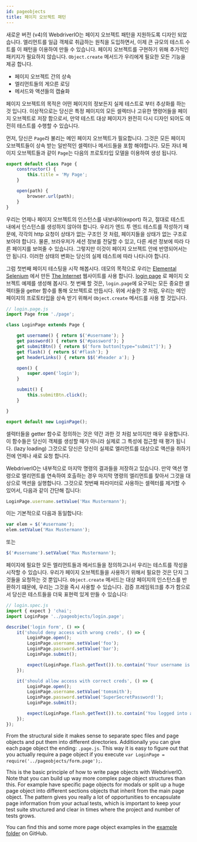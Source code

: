 ```yaml
---
id: pageobjects
title: 페이지 오브젝트 패턴
---
```


새로운 버전 (v4)의 WebdriverIO는 페이지 오브젝트 패턴을 지원하도록 디자인 되었습니다. 엘리먼트를 일급 객체로 취급하는 원칙을 도입하면서, 이제 큰 규모의 테스트 수트를 이 패턴을 이용하여 만들 수 있습니다. 페이지 오브젝트를 구현하기 위해 추가적인 패키지가 필요하지 않습니다. `Object.create` 메서드가 우리에게 필요한 모든 기능을 제공 합니다.

- 페이지 오브젝트 간의 상속
- 엘리먼트들의 게으른 로딩
- 메서드와 액션들의 캡슐화

페이지 오브젝트의 목적은 어떤 페이지의 정보든지 실제 테스트로 부터 추상화를 하는 것 입니다. 이상적으로는 당신은 특정 페이지의 모든 셀렉터나 고유한 명령어들을 페이지 오브젝트로 저장 함으로서, 만약 테스트 대상 페이지가 완전히 다시 디자인 되어도 여전히 테스트를 수행할 수 있습니다.

먼저, 당신은 `Page`라 불리는 메인 페이지 오브젝트가 필요합니다. 그것은 모든 페이지 오브젝트들이 상속 받는 일반적인 셀렉터나 메서드들을 포함 해야합니다. 모든 자녀 페이지 오브젝트들과 같이 `Page`는 다음의 프로토타입 모델을 이용하여 생성 됩니다.

```js
export default class Page {
    constructor() {
        this.title = 'My Page';
    }

    open(path) {
        browser.url(path);
    }
}
```

우리는 언제나 페이지 오브젝트의 인스턴스를 내보내야(export) 하고, 절대로 테스트 내에서 인스턴스를 생성하지 않아야 합니다. 우리가 엔드 투 엔드 테스트를 작성하기 때문에, 각각의 http 요청이 상태가 없는 구조인 것 처럼, 페이지들을 상태가 없는 구조로 보아야 합니다. 물론, 브라우저가 세션 정보를 전달할 수 있고, 다른 세션 정보에 따라 다른 페이지를 보여줄 수 있습니다. 그렇지만 이것이 페이지 오브젝트 안에 반영되어서는 안 됩니다. 이러한 상태의 변화는 당신의 실제 테스트에 따라 나타나야 합니다.

그럼 첫번째 페이지 테스팅을 시작 해봅시다. 데모의 목적으로 우리는 [Elemental Selenium](http://elementalselenium.com/) 에서 만든 [The Internet](http://the-internet.herokuapp.com) 웹사이트를 사용 합니다. [login page](http://the-internet.herokuapp.com/login) 로 페이지 오브젝트 예제를 생성해 봅시다. 첫 번째 할 것은, `login.page`에 요구되는 모든 중요한 셀렉터들을 getter 함수를 통해 오브젝트로 만듭시다. 위에 서술한 것 처럼, 우리는 메인 페이지의 프로토타입을 상속 받기 위해서 `Object.create` 메서드를 사용 할 것입니다.

```js
// login.page.js
import Page from './page';

class LoginPage extends Page {

    get username() { return $('#username'); }
    get password() { return $('#password'); }
    get submitBtn() { return $('form button[type="submit"]'); }
    get flash() { return $('#flash'); }
    get headerLinks() { return $$('#header a'); }

    open() {
        super.open('login');
    }

    submit() {
        this.submitBtn.click();
    }

}

export default new LoginPage();
```

셀럭터들을 getter 함수로 정의하는 것은 약간 과한 것 처럼 보이지만 매우 유용합니다. 이 함수들은 당신이 객체를 생성할 때가 아니라 실제로 그 특성에 접근할 때 평가 됩니다. (lazy loading) 그것으로 당신은 당신이 실제로 엘리먼트를 대상으로 액션을 취하기 전에 언제나 새로 요청 합니다.

WebdriverIO는 내부적으로 마지막 명령의 결과들을 저장하고 있습니다. 만약 액션 명령으로 엘리먼트를 연속하여 호출하는 경우 마지막 명령의 엘리먼트를 찾아서 그것을 대상으로 액션을 실행합니다. 그것으로 첫번째 파라미터로 사용하는 셀렉터를 제거할 수 있어서, 다음과 같이 간단해 집니다:

```js
LoginPage.username.setValue('Max Mustermann');
```

이는 기본적으로 다음과 동일합니다:

```js
var elem = $('#username');
elem.setValue('Max Mustermann');
```

또는

```js
$('#username').setValue('Max Mustermann');
```

페이지에 필요한 모든 엘리먼트들과 메서드들을 정의하고나서 우리는 테스트를 작성을 시작할 수 있습니다. 우리가 페이지 오브젝트들을 사용하기 위해서 필요한 것은 단지 그것들을 요청하는 것 뿐입니다. `Object.create` 메서드는 대상 페이지의 인스턴스를 반환하기 떄문에, 우리는 그것을 즉시 사용할 수 있습니다. 검증 프레임워크를 추가 함으로서 당신은 테스트들을 더욱 표현력 있게 만들 수 있습니다:

```js
// login.spec.js
import { expect } 'chai';
import LoginPage '../pageobjects/login.page';

describe('login form', () => {
    it('should deny access with wrong creds', () => {
        LoginPage.open();
        LoginPage.username.setValue('foo');
        LoginPage.password.setValue('bar');
        LoginPage.submit();

        expect(LoginPage.flash.getText()).to.contain('Your username is invalid!');
    });

    it('should allow access with correct creds', () => {
        LoginPage.open();
        LoginPage.username.setValue('tomsmith');
        LoginPage.password.setValue('SuperSecretPassword!');
        LoginPage.submit();

        expect(LoginPage.flash.getText()).to.contain('You logged into a secure area!');
    });
});
```

From the structural side it makes sense to separate spec files and page objects and put them into different directories. Additionally you can give each page object the ending: `.page.js`. This way it is easy to figure out that you actually require a page object if you execute `var LoginPage = require('../pageobjects/form.page');`.

This is the basic principle of how to write page objects with WebdriverIO. Note that you can build up way more complex page object structures than this. For example have specific page objects for modals or split up a huge page object into different sections objects that inherit from the main page object. The pattern gives you really a lot of opportunities to encapsulate page information from your actual tests, which is important to keep your test suite structured and clear in times where the project and number of tests grows.

You can find this and some more page object examples in the [example folder](https://github.com/webdriverio/webdriverio/tree/master/examples/pageobject) on GitHub.